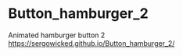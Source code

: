 # Button_hamburger_2
Animated hamburger button 2 <br>
https://sergowicked.github.io/Button_hamburger_2/
